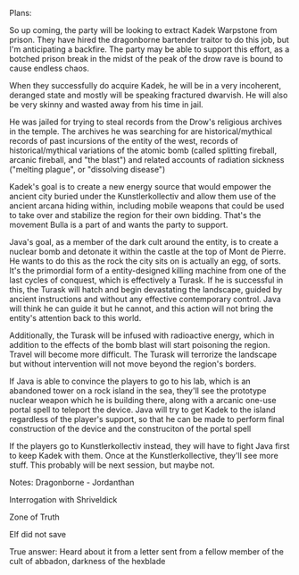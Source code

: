 Plans:

So up coming, the party will be looking to extract Kadek Warpstone from prison. They have hired the dragonborne bartender traitor to do this job, but I'm anticipating a backfire. The party may be able to support this effort, as a botched prison break in the midst of the peak of the drow rave is bound to cause endless chaos.

When they successfully do acquire Kadek, he will be in a very incoherent, deranged state and mostly will be speaking fractured dwarvish. He will also be very skinny and wasted away from his time in jail.

He was jailed for trying to steal records from the Drow's religious archives in the temple. The archives he was searching for are historical/mythical records of past incursions of the entity of the west, records of historical/mythical variations of the atomic bomb (called splitting fireball, arcanic fireball, and "the blast") and related accounts of radiation sickness ("melting plague", or "dissolving disease")

Kadek's goal is to create a new energy source that would empower the ancient city buried under the Kunstlerkollectiv and allow them use of the ancient arcana hiding within, including mobile weapons that could be used to take over and stabilize the region for their own bidding. That's the movement Bulla is a part of and wants the party to support.

Java's goal, as a member of the dark cult around the entity, is to create a nuclear bomb and detonate it within the castle at the top of Mont de Pierre. He wants to do this as the rock the city sits on is actually an egg, of sorts. It's the primordial form of a entity-designed killing machine from one of the last cycles of conquest, which is effectively a Turask. If he is successful in this, the Turask will hatch and begin devastating the landscape, guided by ancient instructions and without any effective contemporary control. Java will think he can guide it but he cannot, and this action will not bring the entity's attention back to this world.

Additionally, the Turask will be infused with radioactive energy, which in addition to the effects of the bomb blast will start poisoning the region. Travel will become more difficult. The Turask will terrorize the landscape but without intervention will not move beyond the region's borders.

If Java is able to convince the players to go to his lab, which is an abandoned tower on a rock island in the sea, they'll see the prototype nuclear weapon which he is building there, along with a arcanic one-use portal spell to teleport the device. Java will try to get Kadek to the island regardless of the player's support, so that he can be made to perform final construction of the device and the construciton of the portal spell

If the players go to Kunstlerkollectiv instead, they will have to fight Java first to keep Kadek with them. Once at the Kunstlerkollective, they'll see more stuff. This probably will be next session, but maybe not.

Notes:
Dragonborne - Jordanthan

Interrogation with Shriveldick

Zone of Truth

Elf did not save

True answer: Heard about it from a letter sent from a fellow member of the cult of abbadon, darkness of the hexblade
